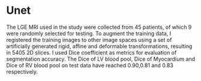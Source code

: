 # Unet
The LGE MRI used in the study were collected from 45 patients, of which 9 were randomly selected for testing. To augment the training data, I registered the training images to other image spaces using a set of artificially generated rigid, affine and deformable transformations, resulting in 5405 2D slices.
I used Dice coefficient as metrics for evaluation of segmentation accuracy. The Dice of LV blood pool, Dice of Myocardium and Dice of RV blood pool on test data have reached 0.90,0.81 and 0.83 respectively.

